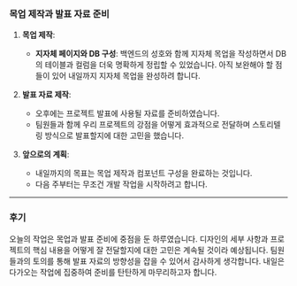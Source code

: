 ### 목업 제작과 발표 자료 준비

1. **목업 제작**:
   
   - **지자체 페이지와 DB 구성**: 백엔드의 성호와 함께 지자체 목업을 작성하면서 DB의 테이블과 컬럼을 더욱 명확하게 정립할 수 있었습니다. 아직 보완해야 할 점들이 있어 내일까지 지자체 목업을 완성하려 합니다.

2. **발표 자료 제작**:
   
   - 오후에는 프로젝트 발표에 사용될 자료를 준비하였습니다.
   - 팀원들과 함께 우리 프로젝트의 강점을 어떻게 효과적으로 전달하며 스토리텔링 방식으로 발표할지에 대한 고민을 했습니다.

3. **앞으로의 계획**:
   
   - 내일까지의 목표는 목업 제작과 컴포넌트 구성을 완료하는 것입니다.
   - 다음 주부터는 무조건 개발 작업을 시작하려고 합니다.

---

### 후기

오늘의 작업은 목업과 발표 준비에 중점을 둔 하루였습니다. 디자인의 세부 사항과 프로젝트의 핵심 내용을 어떻게 잘 전달할지에 대한 고민은 계속될 것이라 예상됩니다. 팀원들과의 토의를 통해 발표 자료의 방향성을 잡을 수 있어서 감사하게 생각합니다. 내일은 다가오는 작업에 집중하여 준비를 탄탄하게 마무리하고자 합니다.
